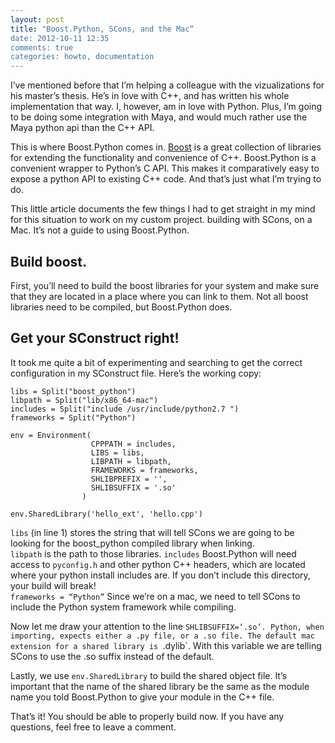 ```yaml
---
layout: post
title: "Boost.Python, SCons, and the Mac“
date: 2012-10-11 12:35
comments: true
categories: howto, documentation
---
```

I’ve mentioned before that I’m helping a colleague with the vizualizations for his master’s thesis. He’s in love with C++, and has written his whole implementation that way. I, however, am in love with Python. Plus, I’m going to be doing some integration with Maya, and would much rather use the Maya python api than the C++ API.  

This is where Boost.Python comes in. [Boost](http://www.boost.org/) is a great collection of libraries for extending the functionality and convenience of C++. Boost.Python is a convenient wrapper to Python’s C API. This makes it comparatively easy to expose a python API to existing C++ code. And that’s just what I’m trying to do.

This little article documents the few things I had to get straight in   my mind for this situation to work on my custom project. building with SCons, on a Mac. It’s not a guide to using Boost.Python. 

## Build boost.
First, you’ll need to build the boost libraries for your system and make sure that they are located in a place where you can link to them. Not all boost libraries need to be compiled, but Boost.Python does. 

## Get your SConstruct right!
It took me quite a bit of experimenting and searching to get the correct configuration in my SConstruct file. Here’s the working copy: 

	libs = Split("boost_python")
	libpath = Split("lib/x86_64-mac")
	includes = Split("include /usr/include/python2.7 ")
	frameworks = Split("Python")
	
	env = Environment(
    	              CPPPATH = includes,
        	          LIBS = libs,
            	      LIBPATH = libpath,
                	  FRAMEWORKS = frameworks,
                	  SHLIBPREFIX = '',
                	  SHLIBSUFFIX = '.so'
                  	)

	env.SharedLibrary('hello_ext', 'hello.cpp')
	
`libs` (in line 1) stores the string that will tell SCons we are going to be looking for the boost_python compiled library when linking.  
`libpath` is the path to those libraries.
`includes` Boost.Python will need access to `pyconfig.h` and other python C++ headers, which are located where your python install includes are. If you don’t include this directory, your build will break!  
`frameworks = “Python”` Since we’re on a mac, we need to tell SCons to include the Python system framework while compiling.  

Now let me draw your attention to the line `SHLIBSUFFIX=‘.so’. Python, when importing, expects either a .py file, or a .so file. The default mac extension for a shared library is `.dylib`. With this variable we are telling SCons to use the .so suffix instead of the default.

Lastly, we use `env.SharedLibrary` to build the shared object file. It’s important that the name of the shared library be the same as the module name you told Boost.Python to give your module in the C++ file.

That’s it! You should be able to properly build now.
If you have any questions, feel free to leave a comment.
